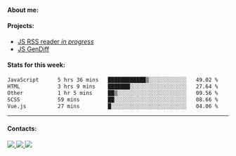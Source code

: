 #### About me:

#### Projects:
- [JS RSS reader *in progress*](https://github.com/GKoil/frontend-project-lvl3)
- [JS GenDiff](https://github.com/GKoil/GenDiff)

#### Stats for this week:
<!--START_SECTION:waka-->

```txt
JavaScript      5 hrs 36 mins   ████████████▒░░░░░░░░░░░░   49.02 %
HTML            3 hrs 9 mins    ███████░░░░░░░░░░░░░░░░░░   27.64 %
Other           1 hr 5 mins     ██▒░░░░░░░░░░░░░░░░░░░░░░   09.56 %
SCSS            59 mins         ██░░░░░░░░░░░░░░░░░░░░░░░   08.66 %
Vue.js          27 mins         █░░░░░░░░░░░░░░░░░░░░░░░░   04.06 %
```

<!--END_SECTION:waka-->
---
#### Contacts:

<a target='_blank' title='LinkedIn' href="https://www.linkedin.com/in/gkoil/">
  <img src="https://img.shields.io/badge/LinkedIn-0077B5?style=for-the-badge&logo=linkedin&logoColor=white" />
</a>
<a target='_blank' title='Telegram' href="https://t.me/gkoil">
  <img src="https://img.shields.io/badge/Telegram-2CA5E0?style=for-the-badge&logo=telegram&logoColor=white" />
</a>
<a target='_blank' title='Gmail' href="mailto: gk.grigorev@gmail.com">
  <img src="https://img.shields.io/badge/Gmail-D14836?style=for-the-badge&logo=gmail&logoColor=white" />
</a>

